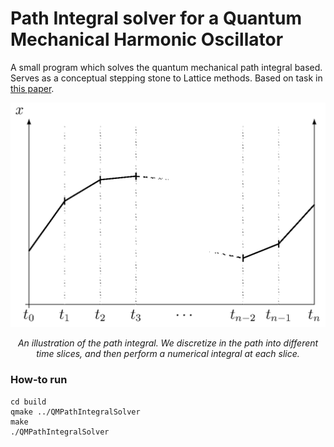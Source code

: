# Path Integral solver for a Quantum Mechanical Harmonic Oscillator

A small program which solves the quantum mechanical path integral based. Serves as a conceptual stepping stone to Lattice methods. Based on task in [this paper](https://arxiv.org/abs/hep-lat/0506036).

<p align="center">
    <img src="figures/path-integral.png" alt="Path integral illustration" width="600"/>
</p>

<p align="center">
    <i>An illustration of the path integral. We discretize in the path into different time slices, and then perform a numerical integral at each slice.</i>
</p>

### How-to run
```
cd build
qmake ../QMPathIntegralSolver
make
./QMPathIntegralSolver
```